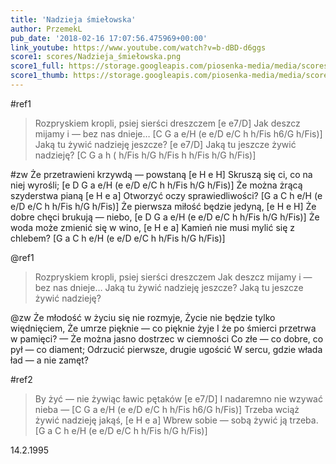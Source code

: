 ```yaml
---
title: 'Nadzieja śmiełowska'
author: PrzemekL
pub_date: '2018-02-16 17:07:56.475969+00:00'
link_youtube: https://www.youtube.com/watch?v=b-dBD-d6ggs
score1: scores/Nadzieja_śmiełowska.png
score1_full: https://storage.googleapis.com/piosenka-media/media/scores/Nadzieja_śmiełowska.png
score1_thumb: https://storage.googleapis.com/piosenka-media/media/scores/Nadzieja_%C5%9Bmie%C5%82owska.png.180x0_q85_upscale.jpg
---
```


#ref1
>Rozpryskiem kropli, psiej sierści dreszczem [e e7/D]
>Jak deszcz mijamy i — bez nas dnieje… [C G a e/H   (e e/D  e/C  h h/Fis  h6/G  h/Fis)]
>Jaką tu żywić nadzieję jeszcze? [e e7/D]
>Jaką tu jeszcze żywić nadzieję? [C G a h   ( h/Fis  h/G  h/Fis  h  h/Fis  h/G  h/Fis)]

#zw
Że przetrawieni krzywdą — powstaną [e H e H]
Skruszą się ci, co na niej wyrośli; [e D G a e/H   (e  e/D  e/C  h  h/Fis  h/G  h/Fis)]
Że można żrącą szyderstwa pianą [e H e a]
Otworzyć oczy sprawiedliwości? [G a C h e/H   (e  e/D  e/C  h  h/Fis  h/G  h/Fis)]
Że pierwsza miłość będzie jedyną, [e H e H]
Że dobre chęci brukują — niebo, [e D G a e/H   (e  e/D  e/C  h  h/Fis  h/G  h/Fis)]
Że woda może zmienić się w wino, [e H e a]
Kamień nie musi mylić się z chlebem? [G a C h e/H   (e  e/D  e/C  h  h/Fis  h/G  h/Fis)]

@ref1
>Rozpryskiem kropli, psiej sierści dreszczem
>Jak deszcz mijamy i — bez nas dnieje…
>Jaką tu żywić nadzieję jeszcze?
>Jaką tu jeszcze żywić nadzieję?

@zw
Że młodość w życiu się nie rozmyje,
Życie nie będzie tylko więdnięciem,
Że umrze pięknie — co pięknie żyje
I że po śmierci przetrwa w pamięci?
— Że można jasno dostrzec w ciemności
Co złe — co dobre, co pył — co diament;
Odrzucić pierwsze, drugie ugościć
W sercu, gdzie włada ład — a nie zamęt?

#ref2
>By żyć — nie żywiąc ławic pętaków [e e7/D]
>I nadaremno nie wzywać nieba — [C G a e/H   (e e/D  e/C  h h/Fis  h6/G  h/Fis)]
>Trzeba wciąż żywić nadzieję jakąś, [e H e a]
>Wbrew sobie — sobą żywić ją trzeba. [G a C h e/H (e  e/D  e/C  h  h/Fis  h/G  h/Fis)]

14.2.1995